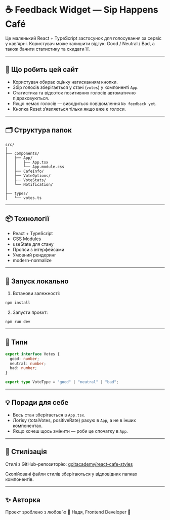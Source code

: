 # ☕ Feedback Widget — Sip Happens Café

Це маленький React + TypeScript застосунок для голосування за сервіс у кав'ярні. Користувач може залишити відгук: Good / Neutral / Bad, а також бачити статистику та скидати її.

---

## 🧠 Що робить цей сайт

- Користувач обирає оцінку натисканням кнопки.
- Збір голосів зберігається у стані (`votes`) у компоненті `App`.
- Статистика та відсоток позитивних голосів автоматично підраховуються.
- Якщо немає голосів — виводиться повідомлення `No feedback yet`.
- Кнопка Reset зʼявляється тільки якщо вже є голоси.

---

## 🗂 Структура папок

```
src/
│
├── components/
│   ├── App/
│   │   ├── App.tsx
│   │   └── App.module.css
│   ├── CafeInfo/
│   ├── VoteOptions/
│   ├── VoteStats/
│   └── Notification/
│
├── types/
│   └── votes.ts
```

---

## 📦 Технології

- React + TypeScript
- CSS Modules
- useState для стану
- Пропси з інтерфейсами
- Умовний рендеринг
- modern-normalize

---

## 🚀 Запуск локально

1. Встанови залежності:

```bash
npm install
```

2. Запусти проєкт:

```bash
npm run dev
```

---

## 🧾 Типи

```ts
export interface Votes {
  good: number;
  neutral: number;
  bad: number;
}

export type VoteType = "good" | "neutral" | "bad";
```

---

## 💡 Поради для себе

- Весь стан зберігається в `App.tsx`.
- Логіку (totalVotes, positiveRate) рахую в `App`, а не в інших компонентах.
- Якщо хочеш щось змінити — роби це спочатку в `App`.

---

## 🧼 Стилізація

Стилі з GitHub-репозиторію:
[goitacademy/react-cafe-styles](https://github.com/goitacademy/react-cafe-styles)

Скопійовані файли стилів зберігаються у відповідних папках компонентів.

---

## ✨ Авторка

Проєкт зроблено з любовʼю 💜 Надя, Frontend Developer 🌸

